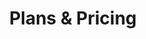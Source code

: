 ---
title: "Plans & Pricing"
heading: "Interested in supporting project development?"
layout: "pricing"
draft: false

pricing:
- name: "Early Adopter"
  price: "$499"
  per: "/ea"
  features_list:
    - Add yourself to the First come first served queue
    - "One Handex Keydex"
    - "Hardware support"
    - "Discount on future upgrades"
    - "Support rapid deployment"

- name: "Tech Advocate"
  price: "$999"
  per: "/ea"
  features_list:
    - "Add yourself to the First come first served queue"
    - "One Handex Keydex"
    - "One Year of free upgrades"
    - "Hardware Support"
    - "User Support"
    - "Support rapid deployment"

- name: "Long-Term Pillar"
  price: "$1599"
  per: "/ea"
  features_list:
    - "Add yourself to the First come first served queue"
    - "One Handex Keydex"
    - "Five years of free upgrades"
    - "Hardware Support"
    - "User Support"
    - "Support rapid deployment"

- name: "Enterprise"
  price: "Custom"
  features_list:
    - "Add yourself to the First come first served queue"
    - "Bulk Handex Keydex order pricing available"
    - "Free upgrades"
    - "Hardware Support"
    - "User Support"
    - "Support rapid deployment"
---